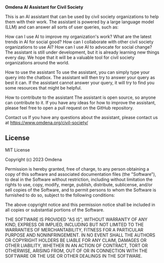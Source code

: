 **Omdena AI Assistant for Civil Society**

This is an AI assistant that can be used by civil society organizations to help them with their work. The assistant is powered by a large language model (LLM) and can answer all sorts of user queries, such as:

How can I use AI to improve my organization's work?
What are the latest trends in AI for social good?
How can I collaborate with other civil society organizations to use AI?
How can I use AI to advocate for social change?
The assistant is still under development, but it is already learning new things every day. We hope that it will be a valuable tool for civil society organizations around the world.

How to use the assistant
To use the assistant, you can simply type your query into the chatbox. The assistant will then try to answer your query as best it can. If the assistant cannot answer your query, it will try to find you some resources that might be helpful.

How to contribute to the assistant
The assistant is open source, so anyone can contribute to it. If you have any ideas for how to improve the assistant, please feel free to open a pull request on the GitHub repository.

Contact us
If you have any questions about the assistant, please contact us at https://www.omdena.org/civil-society/

## License

MIT License

Copyright (c) 2023 Omdena

Permission is hereby granted, free of charge, to any person obtaining a copy
of this software and associated documentation files (the "Software"), to deal
in the Software without restriction, including without limitation the rights
to use, copy, modify, merge, publish, distribute, sublicense, and/or sell
copies of the Software, and to permit persons to whom the Software is
furnished to do so, subject to the following conditions:

The above copyright notice and this permission notice shall be included in all
copies or substantial portions of the Software.

THE SOFTWARE IS PROVIDED "AS IS", WITHOUT WARRANTY OF ANY KIND, EXPRESS OR
IMPLIED, INCLUDING BUT NOT LIMITED TO THE WARRANTIES OF MERCHANTABILITY,
FITNESS FOR A PARTICULAR PURPOSE AND NONINFRINGEMENT. IN NO EVENT SHALL THE
AUTHORS OR COPYRIGHT HOLDERS BE LIABLE FOR ANY CLAIM, DAMAGES OR OTHER
LIABILITY, WHETHER IN AN ACTION OF CONTRACT, TORT OR OTHERWISE, ARISING FROM,
OUT OF OR IN CONNECTION WITH THE SOFTWARE OR THE USE OR OTHER DEALINGS IN THE
SOFTWARE.